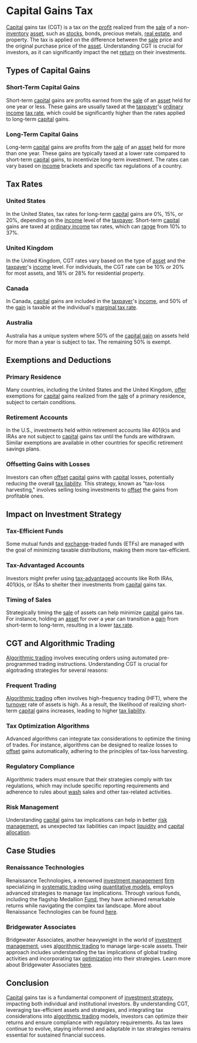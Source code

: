 # Capital Gains Tax

[Capital](../c/capital.md) gains tax (CGT) is a tax on the [profit](../p/profit.md) realized from the [sale](../s/sale.md) of a non-[inventory](../i/inventory.md) [asset](../a/asset.md), such as [stocks](../s/stock.md), bonds, precious metals, [real estate](../r/real_estate.md), and property. The tax is applied on the difference between the [sale](../s/sale.md) price and the original purchase price of the [asset](../a/asset.md). Understanding CGT is crucial for investors, as it can significantly impact the net [return](../r/return.md) on their investments.

## Types of Capital Gains

### Short-Term Capital Gains

Short-term [capital](../c/capital.md) gains are profits earned from the [sale](../s/sale.md) of an [asset](../a/asset.md) held for one year or less. These gains are usually taxed at the [taxpayer](../t/taxpayer.md)'s [ordinary income](../o/ordinary_income.md) [tax rate](../t/tax_rate.md), which could be significantly higher than the rates applied to long-term [capital](../c/capital.md) gains.

### Long-Term Capital Gains

Long-term [capital](../c/capital.md) gains are profits from the [sale](../s/sale.md) of an [asset](../a/asset.md) held for more than one year. These gains are typically taxed at a lower rate compared to short-term [capital](../c/capital.md) gains, to incentivize long-term investment. The rates can vary based on [income](../i/income.md) brackets and specific tax regulations of a country.

## Tax Rates

### United States

In the United States, tax rates for long-term [capital](../c/capital.md) gains are 0%, 15%, or 20%, depending on the [income](../i/income.md) level of the [taxpayer](../t/taxpayer.md). Short-term [capital](../c/capital.md) gains are taxed at [ordinary income](../o/ordinary_income.md) tax rates, which can [range](../r/range.md) from 10% to 37%.

### United Kingdom

In the United Kingdom, CGT rates vary based on the type of [asset](../a/asset.md) and the [taxpayer](../t/taxpayer.md)'s [income](../i/income.md) level. For individuals, the CGT rate can be 10% or 20% for most assets, and 18% or 28% for residential property.

### Canada

In Canada, [capital](../c/capital.md) gains are included in the [taxpayer](../t/taxpayer.md)'s [income](../i/income.md), and 50% of the [gain](../g/gain.md) is taxable at the individual's [marginal tax rate](../m/marginal_tax_rate.md).

### Australia

Australia has a unique system where 50% of the [capital gain](../c/capital_gain.md) on assets held for more than a year is subject to tax. The remaining 50% is exempt.

## Exemptions and Deductions

### Primary Residence

Many countries, including the United States and the United Kingdom, [offer](../o/offer.md) exemptions for [capital](../c/capital.md) gains realized from the [sale](../s/sale.md) of a primary residence, subject to certain conditions.

### Retirement Accounts

In the U.S., investments held within retirement accounts like 401(k)s and IRAs are not subject to [capital](../c/capital.md) gains tax until the funds are withdrawn. Similar exemptions are available in other countries for specific retirement savings plans.

### Offsetting Gains with Losses

Investors can often [offset](../o/offset.md) [capital](../c/capital.md) gains with [capital](../c/capital.md) losses, potentially reducing the overall [tax liability](../t/tax_liability.md). This strategy, known as "tax-loss harvesting," involves selling losing investments to [offset](../o/offset.md) the gains from profitable ones.

## Impact on Investment Strategy

### Tax-Efficient Funds

Some mutual funds and [exchange](../e/exchange.md)-traded funds (ETFs) are managed with the goal of minimizing taxable distributions, making them more tax-efficient.

### Tax-Advantaged Accounts

Investors might prefer using [tax-advantaged](../t/tax-advantaged.md) accounts like Roth IRAs, 401(k)s, or ISAs to shelter their investments from [capital](../c/capital.md) gains tax.

### Timing of Sales

Strategically timing the [sale](../s/sale.md) of assets can help minimize [capital](../c/capital.md) gains tax. For instance, holding an [asset](../a/asset.md) for over a year can transition a [gain](../g/gain.md) from short-term to long-term, resulting in a lower [tax rate](../t/tax_rate.md).

## CGT and Algorithmic Trading

[Algorithmic trading](../a/accountability.md) involves executing orders using automated pre-programmed trading instructions. Understanding CGT is crucial for algotrading strategies for several reasons:

### Frequent Trading

[Algorithmic trading](../a/accountability.md) often involves high-frequency trading (HFT), where the [turnover](../t/turnover.md) rate of assets is high. As a result, the likelihood of realizing short-term [capital](../c/capital.md) gains increases, leading to higher [tax liability](../t/tax_liability.md).

### Tax Optimization Algorithms

Advanced algorithms can integrate tax considerations to optimize the timing of trades. For instance, algorithms can be designed to realize losses to [offset](../o/offset.md) gains automatically, adhering to the principles of tax-loss harvesting.

### Regulatory Compliance

Algorithmic traders must ensure that their strategies comply with tax regulations, which may include specific reporting requirements and adherence to rules about [wash](../w/wash.md) sales and other tax-related activities.

### Risk Management

Understanding [capital](../c/capital.md) gains tax implications can help in better [risk management](../r/risk_management.md), as unexpected tax liabilities can impact [liquidity](../l/liquidity.md) and [capital allocation](../c/capital_allocation.md).

## Case Studies

### Renaissance Technologies

Renaissance Technologies, a renowned [investment management](../i/investment_management.md) [firm](../f/firm.md) specializing in [systematic trading](../s/systematic_trading.md) using [quantitative models](../q/quantitative_models.md), employs advanced strategies to manage tax implications. Through various funds, including the flagship Medallion [Fund](../f/fund.md), they have achieved remarkable returns while navigating the complex tax landscape. More about Renaissance Technologies can be found [here](https://www.rentec.com/).

### Bridgewater Associates

Bridgewater Associates, another heavyweight in the world of [investment management](../i/investment_management.md), uses [algorithmic trading](../a/accountability.md) to manage large-scale assets. Their approach includes understanding the tax implications of global trading activities and incorporating tax [optimization](../o/optimization.md) into their strategies. Learn more about Bridgewater Associates [here](https://www.bridgewater.com/).

## Conclusion

[Capital](../c/capital.md) gains tax is a fundamental component of [investment strategy](../i/investment_strategy.md), impacting both individual and institutional investors. By understanding CGT, leveraging tax-efficient assets and strategies, and integrating tax considerations into [algorithmic trading](../a/accountability.md) models, investors can optimize their returns and ensure compliance with regulatory requirements. As tax laws continue to evolve, staying informed and adaptable in tax strategies remains essential for sustained financial success.